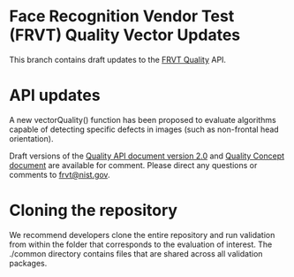 
# Face Recognition Vendor Test (FRVT) Quality Vector Updates
This branch contains draft updates to the [FRVT Quality](https://pages.nist.gov/frvt/html/frvt_quality.html) API.    

# API updates
A new vectorQuality() function has been proposed to evaluate algorithms capable of detecting specific defects in images (such as non-frontal head orientation).

Draft versions of the [Quality API document version 2.0]() and [Quality Concept document]() are available for comment.  Please direct any questions or comments to frvt@nist.gov.

# Cloning the repository
We recommend developers clone the entire repository and run validation from within
the folder that corresponds to the evaluation of interest.  The ./common directory
contains files that are shared across all validation packages.

